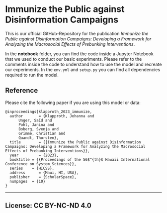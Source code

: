 # Immunize the Public against Disinformation Campaigns

This is our official GitHub-Repository for the publication *Immunize the Public against Disinformation Campaigns: Developing a Framework for Analyzing the Macrosocial Effects of Prebunking Interventions*. 

In the **notebook** folder, you can find the code inside a Jupyter Notebook that we used to conduct our basic experiments. Please refer to the comments inside the code to understand how to use the model and recreate our experiments. In the `env.yml` and `setup.py` you can find all dependencies required to run the model. 
 
## Reference 

Please cite the following paper if you are using this model or data: 

```
@inproceedings{klapproth_2023_immunize,
  author       = {Klapproth, Johanna and 
	  Unger, Saïd and 
	  Pohl, Janina and 
	  Boberg, Svenja and 
	  Grimme, Christian and 
	  Quandt, Thorsten},
  title        = {{Immunize the Public against Disinformation Campaigns: Developing a Framework for Analyzing the Macrosocial Effects of Prebunking Interventions}},
  year         = {2023},
  booktitle	= {{Proceedings of the 56$^{th}$ Hawaii International Conference on System Sciences}},
  series	= {HICSS},
  address      = {Maui, HI, USA}, 
  publisher    = {ScholarSpace},
  numpages	= {10}
} 
```

---
License: CC BY-NC-ND 4.0
---